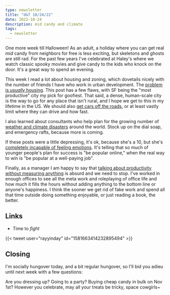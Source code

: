 ```yaml
---
type: newsletter
title: "d&f 10/24/22"
date: 2022-10-24
description: mid candy and climate
tags:
  - newsletter
---
```


One more week till Halloween! As an adult, a holiday where you can get real _mid_ candy from neighbors for free is less exciting, but skeletons and ghosts are still rad. For the past few years I've celebrated at Haley's where we watch classic spooky movies and give candy to the kids who knock on the door. It's a great way to spend an evening.

This week I read a lot about housing and zoning, which dovetails nicely with the number of friends I have who work in urban development. The [problem is _usually_ housing](https://www.worksinprogress.co/issue/the-housing-theory-of-everything/). This post has a few flaws, with SF being the "most productive" city my pick for goofiest. That said, a dense, human-scale city is the way to go for any place that isn't rural, and I hope we get to this in my lifetime in the US. We should also [get cars off the roads,](https://oaklandside.org/2022/10/20/traffic-violence-rapid-response-team-oakland/) or at least vastly limit where they can drive and how fast.

I also learned about consultants who help plan for the growing number of [weather and climate disasters](ttps://www.theverge.com/c/23309499/fema-disaster-consultants-climate-change-homeland) around the world. Stock up on the dial soap, and emergency rafts, because more is coming.

If these posts were a little depressing, it's ok, because she's a 10, but she's [completely incapable of feeling emotions](https://www.theatlantic.com/technology/archive/2022/10/twitter-gradient-accounts-relatable-tweets/671788/). It's telling that so much of younger people's plan for success is "be popular online," when the real way to win is "be popular at a well-paying job".

Finally, as a manager I am happy to say that [talking about productivity without measuring anything](https://ez.substack.com/p/the-death-of-productivity) is absurd and we need to stop. I've worked in enough offices to see all the meta work and roleplaying of office life and how much it fills the hours without adding anything to the bottom line or anyone's happiness. I think the sooner we get rid of fake work and spend all that time outside doing something enjoyable, or just reading a book, the better.

## Links

- Time to _fight_

{{< tweet user="rayyinday" id="1581663414232895494" >}}

## Closing

I'm socially hungover today, and a bit regular hungover, so I'll bid you adieu until next week with a few questions:

Are you dressing up? Going to a party? Buying cheap candy in bulk on Nov 1st? However you celebrate, may all your treats be tricky, space cowgirls~